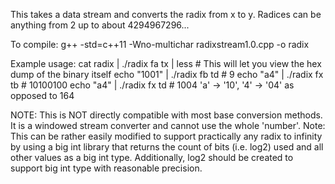 This takes a data stream and converts the radix from x to y. Radices can be anything from 2 up to about 4294967296...

To compile:
  g++ -std=c++11 -Wno-multichar radixstream1.0.cpp -o radix

Example usage:
  cat radix | ./radix fa tx | less # This will let you view the hex dump of the binary itself
  echo "1001" | ./radix fb td # 9
  echo "a4" | ./radix fx tb # 10100100
  echo "a4" | ./radix fx td # 1004 'a' -> '10', '4' -> '04' as opposed to 164

NOTE: This is NOT directly compatible with most base conversion methods. It is a windowed stream converter and cannot use the whole 'number'.
Note: This can be rather easily modified to support practically any radix to infinity by using a big int library that returns the count of bits (i.e. log2) used and all other values as a big int type. Additionally, log2 should be created to support big int type with reasonable precision.
